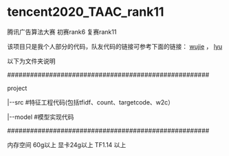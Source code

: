 # tencent2020_TAAC_rank11
腾讯广告算法大赛 初赛rank6 复赛rank11

该项目只是我个人部分的代码，队友代码的链接可参考下面的链接：
[wujie](https://github.com/wujiekd/2020-Tencent-advertising-algorithm-contest-rank11) ，
[lyu](https://github.com/llllllyu/Tencent2020_Rank11)

以下为文件夹说明

#####################################################

project

  |--src #特征工程代码(包括tfidf、count、targetcode、w2c）

  |--model #模型实现代码

#####################################################

内存空间 60g以上
显卡24g以上
TF1.14 以上


